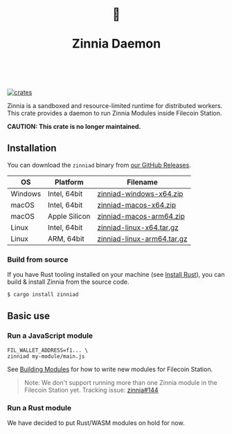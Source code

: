 <h1 align="center">
	<br>
	 🌼
	<br>
	<br>
	Zinnia Daemon
	<br>
	<br>
	<br>
</h1>

[![crates](https://img.shields.io/crates/v/zinnia.svg)](https://crates.io/crates/zinnia)

Zinnia is a sandboxed and resource-limited runtime for distributed workers. This crate provides a
daemon to run Zinnia Modules inside Filecoin Station.

**CAUTION: This crate is no longer maintained.**

## Installation

You can download the `zinniad` binary from
[our GitHub Releases](https://github.com/filecoin-station/zinnia/releases/latest).

| OS      | Platform      | Filename                                                                                                                     |
| ------- | ------------- | ---------------------------------------------------------------------------------------------------------------------------- |
| Windows | Intel, 64bit  | [zinniad-windows-x64.zip](https://github.com/filecoin-station/zinnia/releases/latest/download/zinniad-windows-x64.zip)       |
| macOS   | Intel, 64bit  | [zinniad-macos-x64.zip](https://github.com/filecoin-station/zinnia/releases/latest/download/zinniad-macos-x64.zip)           |
| macOS   | Apple Silicon | [zinniad-macos-arm64.zip](https://github.com/filecoin-station/zinnia/releases/latest/download/zinniad-macos-arm64.zip)       |
| Linux   | Intel, 64bit  | [zinniad-linux-x64.tar.gz](https://github.com/filecoin-station/zinnia/releases/latest/download/zinniad-linux-x64.tar.gz)     |
| Linux   | ARM, 64bit    | [zinniad-linux-arm64.tar.gz](https://github.com/filecoin-station/zinnia/releases/latest/download/zinniad-linux-arm64.tar.gz) |

### Build from source

If you have Rust tooling installed on your machine (see
[Install Rust](https://www.rust-lang.org/tools/install)), you can build & install Zinnia from the
source code.

```sh
$ cargo install zinniad
```

## Basic use

### Run a JavaScript module

```
FIL_WALLET_ADDRESS=f1... \
zinniad my-module/main.js
```

See [Building Modules](./docs/building-modules.md) for how to write new modules for Filecoin
Station.

> Note: We don't support running more than one Zinnia module in the Filecoin Station yet. Tracking
> issue: [zinnia#144](https://github.com/filecoin-station/zinnia/issues/144)

### Run a Rust module

We have decided to put Rust/WASM modules on hold for now.
